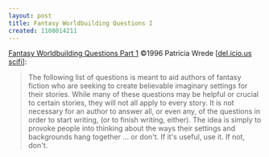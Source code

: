 ```yaml
---
layout: post
title: Fantasy Worldbuilding Questions I
created: 1108014211
---
```

<a href="http://www.sfwa.org/writing/worldbuilding1.htm">Fantasy Worldbuilding Questions Part 1</a> &copy;1996 Patricia Wrede [<a href="http://del.icio.us/tag/scifi">del.icio.us scifi</a>]:

> The following list of questions is meant to aid authors of fantasy fiction who are seeking to create believable imaginary settings for their stories. While many of these questions may be helpful or crucial to certain stories, they will not all apply to every story. It is not necessary for an author to answer all, or even any, of the questions in order to start writing, (or to finish writing, either). The idea is simply to provoke people into thinking about the ways their settings and backgrounds hang together … or don't. If it's useful, use it. If not, don't.
